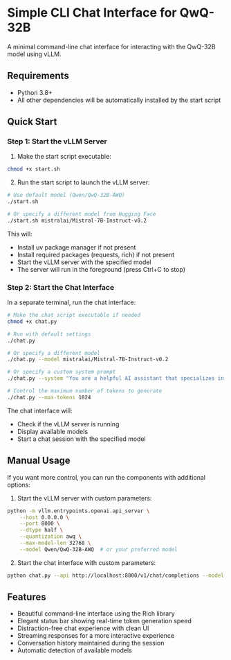 # Simple CLI Chat Interface for QwQ-32B

A minimal command-line chat interface for interacting with the QwQ-32B model using vLLM.

## Requirements

- Python 3.8+
- All other dependencies will be automatically installed by the start script

## Quick Start

### Step 1: Start the vLLM Server

1. Make the start script executable:
```bash
chmod +x start.sh
```

2. Run the start script to launch the vLLM server:
```bash
# Use default model (Qwen/QwQ-32B-AWQ)
./start.sh

# Or specify a different model from Hugging Face
./start.sh mistralai/Mistral-7B-Instruct-v0.2
```

This will:
- Install uv package manager if not present
- Install required packages (requests, rich) if not present
- Start the vLLM server with the specified model
- The server will run in the foreground (press Ctrl+C to stop)

### Step 2: Start the Chat Interface

In a separate terminal, run the chat interface:

```bash
# Make the chat script executable if needed
chmod +x chat.py

# Run with default settings
./chat.py

# Or specify a different model
./chat.py --model mistralai/Mistral-7B-Instruct-v0.2

# Or specify a custom system prompt
./chat.py --system "You are a helpful AI assistant that specializes in Python programming."

# Control the maximum number of tokens to generate
./chat.py --max-tokens 1024
```

The chat interface will:
- Check if the vLLM server is running
- Display available models
- Start a chat session with the specified model

## Manual Usage

If you want more control, you can run the components with additional options:

1. Start the vLLM server with custom parameters:
```bash
python -m vllm.entrypoints.openai.api_server \
    --host 0.0.0.0 \
    --port 8000 \
    --dtype half \
    --quantization awq \
    --max-model-len 32768 \
    --model Qwen/QwQ-32B-AWQ  # or your preferred model
```

2. Start the chat interface with custom parameters:
```bash
python chat.py --api http://localhost:8000/v1/chat/completions --model Qwen/QwQ-32B-AWQ
```

## Features

- Beautiful command-line interface using the Rich library
- Elegant status bar showing real-time token generation speed
- Distraction-free chat experience with clean UI
- Streaming responses for a more interactive experience
- Conversation history maintained during the session
- Automatic detection of available models
